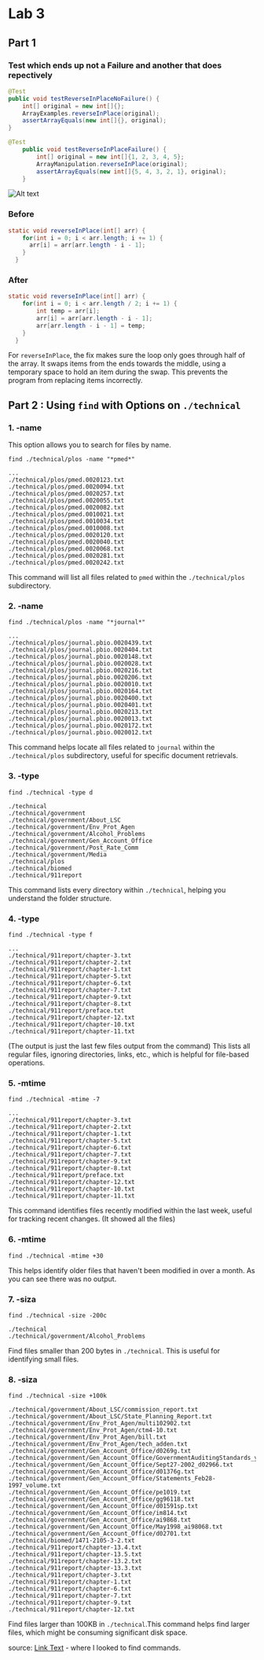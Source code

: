 # Lab 3

## Part 1
### Test which ends up not a Failure and another that does repectively
```java
@Test
public void testReverseInPlaceNoFailure() {
    int[] original = new int[]{};
    ArrayExamples.reverseInPlace(original);
    assertArrayEquals(new int[]{}, original);
}
```

```java
@Test
    public void testReverseInPlaceFailure() {
        int[] original = new int[]{1, 2, 3, 4, 5};
        ArrayManipulation.reverseInPlace(original);
        assertArrayEquals(new int[]{5, 4, 3, 2, 1}, original);
    }
```

![Alt text](lab3-1st.png)


### Before
```java
static void reverseInPlace(int[] arr) {
    for(int i = 0; i < arr.length; i += 1) {
      arr[i] = arr[arr.length - i - 1];
    }
  }
```

### After
```java
static void reverseInPlace(int[] arr) {
    for(int i = 0; i < arr.length / 2; i += 1) {
        int temp = arr[i];
        arr[i] = arr[arr.length - i - 1];
        arr[arr.length - i - 1] = temp;
    }
  }
```

For `reverseInPlace`, the fix makes sure the loop only goes through half of the array. It swaps items from the ends towards the middle, using a temporary space to hold an item during the swap. This prevents the program from replacing items incorrectly.

## Part 2 : Using `find` with Options on `./technical`

### 1. **-name**
This option allows you to search for files by name.

 ``` find ./technical/plos -name "*pmed*" ```
```
...
./technical/plos/pmed.0020123.txt
./technical/plos/pmed.0020094.txt
./technical/plos/pmed.0020257.txt
./technical/plos/pmed.0020055.txt
./technical/plos/pmed.0020082.txt
./technical/plos/pmed.0010021.txt
./technical/plos/pmed.0010034.txt
./technical/plos/pmed.0010008.txt
./technical/plos/pmed.0020120.txt
./technical/plos/pmed.0020040.txt
./technical/plos/pmed.0020068.txt
./technical/plos/pmed.0020281.txt
./technical/plos/pmed.0020242.txt 
```

This command will list all files related to `pmed` within the `./technical/plos` subdirectory.


### 2. **-name**
``` find ./technical/plos -name "*journal*" ```
```
...
./technical/plos/journal.pbio.0020439.txt
./technical/plos/journal.pbio.0020404.txt
./technical/plos/journal.pbio.0020148.txt
./technical/plos/journal.pbio.0020028.txt
./technical/plos/journal.pbio.0020216.txt
./technical/plos/journal.pbio.0020206.txt
./technical/plos/journal.pbio.0020010.txt
./technical/plos/journal.pbio.0020164.txt
./technical/plos/journal.pbio.0020400.txt
./technical/plos/journal.pbio.0020401.txt
./technical/plos/journal.pbio.0020213.txt
./technical/plos/journal.pbio.0020013.txt
./technical/plos/journal.pbio.0020172.txt
./technical/plos/journal.pbio.0020012.txt
```
This command helps locate all files related to `journal` within the `./technical/plos` subdirectory, useful for specific document retrievals.

### 3. **-type**
``` find ./technical -type d ```
```
./technical
./technical/government
./technical/government/About_LSC
./technical/government/Env_Prot_Agen
./technical/government/Alcohol_Problems
./technical/government/Gen_Account_Office
./technical/government/Post_Rate_Comm
./technical/government/Media
./technical/plos
./technical/biomed
./technical/911report
```
This command lists every directory within `./technical`, helping you understand the folder structure.

### 4. **-type**
``` find ./technical -type f ```

```
...
./technical/911report/chapter-3.txt
./technical/911report/chapter-2.txt
./technical/911report/chapter-1.txt
./technical/911report/chapter-5.txt
./technical/911report/chapter-6.txt
./technical/911report/chapter-7.txt
./technical/911report/chapter-9.txt
./technical/911report/chapter-8.txt
./technical/911report/preface.txt
./technical/911report/chapter-12.txt
./technical/911report/chapter-10.txt
./technical/911report/chapter-11.txt
```
(The output is just the last few files output from the command)
This lists all regular files, ignoring directories, links, etc., which is helpful for file-based operations.


### 5. **-mtime**
``` find ./technical -mtime -7 ```

```
...
./technical/911report/chapter-3.txt
./technical/911report/chapter-2.txt
./technical/911report/chapter-1.txt
./technical/911report/chapter-5.txt
./technical/911report/chapter-6.txt
./technical/911report/chapter-7.txt
./technical/911report/chapter-9.txt
./technical/911report/chapter-8.txt
./technical/911report/preface.txt
./technical/911report/chapter-12.txt
./technical/911report/chapter-10.txt
./technical/911report/chapter-11.txt
```
This command identifies files recently modified within the last week, useful for tracking recent changes. (It showed all the files)
### 6. **-mtime**
``` find ./technical -mtime +30 ```


This helps identify older files that haven't been modified in over a month. As you can see there was no output.


### 7. **-siza**
``` find ./technical -size -200c ```

```
./technical
./technical/government/Alcohol_Problems
```
Find files smaller than 200 bytes in `./technical`. This is useful for identifying small files.


### 8. **-siza**
``` find ./technical -size +100k ```

```
./technical/government/About_LSC/commission_report.txt
./technical/government/About_LSC/State_Planning_Report.txt
./technical/government/Env_Prot_Agen/multi102902.txt
./technical/government/Env_Prot_Agen/ctm4-10.txt
./technical/government/Env_Prot_Agen/bill.txt
./technical/government/Env_Prot_Agen/tech_adden.txt
./technical/government/Gen_Account_Office/d0269g.txt
./technical/government/Gen_Account_Office/GovernmentAuditingStandards_yb2002ed.txt
./technical/government/Gen_Account_Office/Sept27-2002_d02966.txt
./technical/government/Gen_Account_Office/d01376g.txt
./technical/government/Gen_Account_Office/Statements_Feb28-1997_volume.txt
./technical/government/Gen_Account_Office/pe1019.txt
./technical/government/Gen_Account_Office/gg96118.txt
./technical/government/Gen_Account_Office/d01591sp.txt
./technical/government/Gen_Account_Office/im814.txt
./technical/government/Gen_Account_Office/ai9868.txt
./technical/government/Gen_Account_Office/May1998_ai98068.txt
./technical/government/Gen_Account_Office/d02701.txt
./technical/biomed/1471-2105-3-2.txt
./technical/911report/chapter-13.4.txt
./technical/911report/chapter-13.5.txt
./technical/911report/chapter-13.2.txt
./technical/911report/chapter-13.3.txt
./technical/911report/chapter-3.txt
./technical/911report/chapter-1.txt
./technical/911report/chapter-6.txt
./technical/911report/chapter-7.txt
./technical/911report/chapter-9.txt
./technical/911report/chapter-12.txt
```
Find files larger than 100KB in `./technical`.This command helps find larger files, which might be consuming significant disk space.


source: [Link Text]([URL](https://www.tecmint.com/35-practical-examples-of-linux-find-command/)) - where I looked to find commands.

